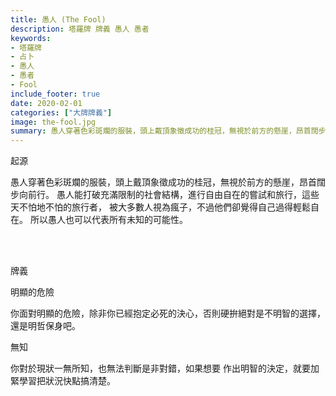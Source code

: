 ```yaml
---
title: 愚人 (The Fool)
description: 塔羅牌 牌義 愚人 愚者
keywords:
- 塔羅牌
- 占卜
- 愚人
- 愚者
- Fool
include_footer: true
date: 2020-02-01
categories: ["大牌牌義"]
image: the-fool.jpg
summary: 愚人穿著色彩斑斕的服裝，頭上戴頂象徵成功的桂冠，無視於前方的懸崖，昂首闊步向前行。
---
```


<p class="title is-3">起源</p>
<p class="subtitle is-6">
愚人穿著色彩斑斕的服裝，頭上戴頂象徵成功的桂冠，無視於前方的懸崖，昂首闊步向前行。
愚人能打破充滿限制的社會結構，進行自由自在的嘗試和旅行，這些天不怕地不怕的旅行者，
被大多數人視為瘋子，不過他們卻覺得自己過得輕鬆自在。
所以愚人也可以代表所有未知的可能性。
</p>

<br/><br/>
<p class="title is-3">牌義</p>
<p class="subtitle is-4">明顯的危險</p>
<p class="subtitle is-6">你面對明顯的危險，除非你已經抱定必死的決心，否則硬拚絕對是不明智的選擇，還是明哲保身吧。</p>
<p class="subtitle is-4">無知</p>
<p class="subtitle is-6">你對於現狀一無所知，也無法判斷是非對錯，如果想要 作出明智的決定，就要加緊學習把狀況快點搞清楚。</p>


